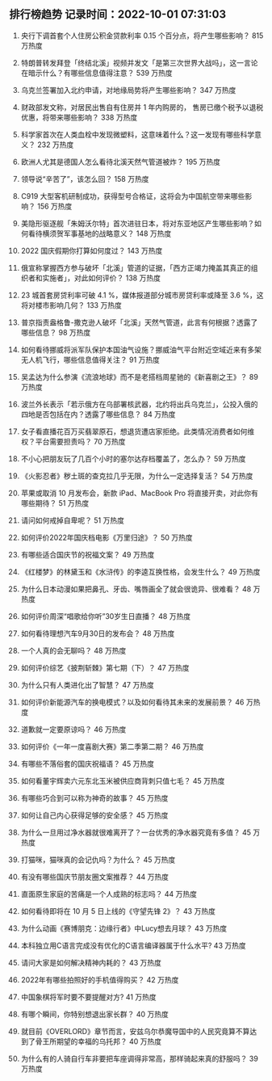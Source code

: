 
## 排行榜趋势 记录时间：2022-10-01 07:31:03
  
  1. 央行下调首套个人住房公积金贷款利率 0.15 个百分点，将产生哪些影响？ 815 万热度
    
  2. 特朗普转发拜登「终结北溪」视频并发文「是第三次世界大战吗」，这一言论在暗示什么？有哪些信息值得注意？ 539 万热度
    
  3. 乌克兰签署加入北约申请，对地缘局势将产生哪些影响？ 347 万热度
    
  4. 财政部发文称，对居民出售自有住房并 1 年内购房的， 售房已缴个税予以退税优惠，将带来哪些影响？ 338 万热度
    
  5. 科学家首次在人类血栓中发现微塑料，这意味着什么？这一发现有哪些科学意义？ 232 万热度
    
  6. 欧洲人尤其是德国人怎么看待北溪天然气管道被炸？ 195 万热度
    
  7. 领导说“辛苦了”，该怎么回？ 158 万热度
    
  8. C919 大型客机研制成功，获得型号合格证，这将会为中国航空带来哪些影响？ 156 万热度
    
  9. 美隐形驱逐舰「朱姆沃尔特」首次进驻日本，将对东亚地区产生哪些影响？如何看待横须贺军事基地的战略意义？ 148 万热度
    
  10. 2022 国庆假期你打算如何度过？ 143 万热度
    
  11. 俄宣称掌握西方参与破坏「北溪」管道的证据，「西方正竭力掩盖其真正的组织者和实施者」，对此如何评价？ 138 万热度
    
  12. 23 城首套房贷利率可破 4.1 %，媒体报道部分城市房贷利率或降至 3.6 %，这将对楼市影响几何？ 133 万热度
    
  13. 普京指责盎格鲁-撒克逊人破坏「北溪」天然气管道，此言有何根据？透露了哪些信息？ 98 万热度
    
  14. 如何看待挪威将派军队保护本国油气设施？挪威油气平台附近空域近来有多架无人机飞行，哪些信息值得关注？ 91 万热度
    
  15. 吴孟达为什么参演《流浪地球》而不是老搭档周星驰的《新喜剧之王》？ 89 万热度
    
  16. 波兰外长表示「若示俄方在乌部署核武器，北约将出兵乌克兰」，公投入俄的四地是否包括在内？透露了哪些信息？ 84 万热度
    
  17. 女子看直播花百万买翡翠原石，想退货遭店家拒绝。此类情况消费者如何维权？平台需要担责吗？ 70 万热度
    
  18. 不小心把朋友玩了几百个小时的塞尔达存档覆盖了，怎么办？ 59 万热度
    
  19. 《火影忍者》秽土斑的查克拉几乎无限，为什么一定选择复活？ 54 万热度
    
  20. 苹果或取消 10 月发布会，新款 iPad、MacBook Pro 将直接开卖，对此你有哪些期待？ 51 万热度
    
  21. 请问如何戒掉自卑呢？ 51 万热度
    
  22. 如何评价2022年国庆档电影《万里归途》？ 50 万热度
    
  23. 有哪些适合国庆节的祝福文案？ 49 万热度
    
  24. 《红楼梦》的林黛玉和《水浒传》的李逵互换性格，会发生什么？ 49 万热度
    
  25. 为什么日本动漫如果把鼻孔、牙齿、嘴唇画全了就会很诡异、很难看？ 48 万热度
    
  26. 如何评价周深“唱歌给你听”30岁生日直播？ 48 万热度
    
  27. 如何看待理想汽车9月30日的发布会？ 48 万热度
    
  28. 一个人真的会无聊吗？ 48 万热度
    
  29. 如何评价综艺《披荆斩棘》第七期（下）？ 47 万热度
    
  30. 为什么只有人类进化出了智慧？ 47 万热度
    
  31. 如何评价新能源汽车的换电模式？以及如何看待其未来的发展前景？ 46 万热度
    
  32. 道歉就一定要原谅吗？ 46 万热度
    
  33. 如何评价《一年一度喜剧大赛》第二季第二期？ 46 万热度
    
  34. 有哪些不落俗套的国庆祝福语？ 45 万热度
    
  35. 如何看董宇辉卖六元东北玉米被供应商背刺只值七毛？ 45 万热度
    
  36. 有哪些巧合到可以称为神奇的故事？ 45 万热度
    
  37. 如何让自己内心获得足够的安全感？ 45 万热度
    
  38. 为什么一旦用过净水器就很难离开了？一台优秀的净水器究竟有多值？ 45 万热度
    
  39. 打猫咪，猫咪真的会记仇吗？为什么？ 45 万热度
    
  40. 有没有哪些国庆节朋友圈文案推荐？ 44 万热度
    
  41. 直面原生家庭的苦痛是一个人成熟的标志吗？ 44 万热度
    
  42. 如何看待即将在 10 月 5 日上线的《守望先锋 2》？ 43 万热度
    
  43. 为什么动画《赛博朋克：边缘行者》中Lucy想去月球？ 43 万热度
    
  44. 本科独立用C语言完成没有优化的C语言编译器属于什么水平? 43 万热度
    
  45. 请问大家是如何解决精神内耗的？ 43 万热度
    
  46. 2022年有哪些拍照好的手机值得购买？ 42 万热度
    
  47. 中国象棋将军时要不要提醒对方? 41 万热度
    
  48. 有哪个瞬间，你特别想退出家长群？ 40 万热度
    
  49. 就目前《OVERLORD》章节而言，安兹乌尔恭魔导国中的人民究竟算不算达到了骨王所期望的幸福的乌托邦？ 40 万热度
    
  50. 为什么有的人骑自行车非要把车座调得非常高，那样骑起来真的舒服吗？ 39 万热度
    